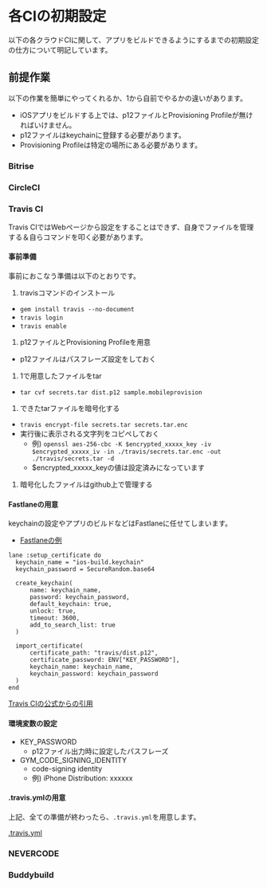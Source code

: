 # 各CIの初期設定
以下の各クラウドCIに関して、アプリをビルドできるようにするまでの初期設定の仕方について明記しています。

## 前提作業
以下の作業を簡単にやってくれるか、1から自前でやるかの違いがあります。

 - iOSアプリをビルドする上では、p12ファイルとProvisioning Profileが無ければいけません。
 - p12ファイルはkeychainに登録する必要があります。
 - Provisioning Profileは特定の場所にある必要があります。


### Bitrise

### CircleCI

### Travis CI
Travis CIではWebページから設定をすることはできず、自身でファイルを管理する＆自らコマンドを叩く必要があります。

#### 事前準備
事前におこなう準備は以下のとおりです。

 1. travisコマンドのインストール
   - `gem install travis --no-document`
   - `travis login`
   - `travis enable`
 1. p12ファイルとProvisioning Profileを用意
   - p12ファイルはパスフレーズ設定をしておく 
 1. 1で用意したファイルをtar
   - `tar cvf secrets.tar dist.p12 sample.mobileprovision`
 1. できたtarファイルを暗号化する
   - `travis encrypt-file secrets.tar secrets.tar.enc`
   - 実行後に表示される文字列をコピペしておく
     - 例) `openssl aes-256-cbc -K $encrypted_xxxxx_key -iv $encrypted_xxxxx_iv -in ./travis/secrets.tar.enc -out ./travis/secrets.tar -d`
     - $encrypted\_xxxxx\_keyの値は設定済みになっています
 1. 暗号化したファイルはgithub上で管理する

#### Fastlaneの用意
keychainの設定やアプリのビルドなどはFastlaneに任せてしまいます。

 - [Fastlaneの例](https://github.com/tarappo/ci-sample-ios/blob/master/fastlane/Fastfile)


```
lane :setup_certificate do
  keychain_name = "ios-build.keychain"
  keychain_password = SecureRandom.base64

  create_keychain(
      name: keychain_name,
      password: keychain_password,
      default_keychain: true,
      unlock: true,
      timeout: 3600,
      add_to_search_list: true
  )

  import_certificate(
      certificate_path: "travis/dist.p12",
      certificate_password: ENV["KEY_PASSWORD"],
      keychain_name: keychain_name,
      keychain_password: keychain_password
  )
end
```
[Travis CIの公式からの引用](https://docs.travis-ci.com/user/common-build-problems/#Mac%3A-macOS-Sierra-(10.12)-Code-Signing-Errors)

#### 環境変数の設定
 - KEY_PASSWORD
   - p12ファイル出力時に設定したパスフレーズ
 - GYM_CODE_SIGNING_IDENTITY
   - code-signing identity
   - 例) iPhone Distribution: xxxxxx

#### .travis.ymlの用意
上記、全ての準備が終わったら、`.travis.yml`を用意します。

[.travis.yml](https://github.com/tarappo/ci-sample-ios/blob/master/.travis.yml)



### NEVERCODE

### Buddybuild